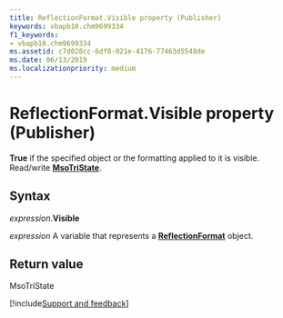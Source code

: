 ```yaml
---
title: ReflectionFormat.Visible property (Publisher)
keywords: vbapb10.chm9699334
f1_keywords:
- vbapb10.chm9699334
ms.assetid: c7d028cc-6df8-021e-4176-77463d5548de
ms.date: 06/13/2019
ms.localizationpriority: medium
---
```



# ReflectionFormat.Visible property (Publisher)

**True** if the specified object or the formatting applied to it is visible. Read/write **[MsoTriState](office.msotristate.md)**.


## Syntax

_expression_.**Visible**

_expression_ A variable that represents a **[ReflectionFormat](Publisher.ReflectionFormat.md)** object.


## Return value

MsoTriState


[!include[Support and feedback](~/includes/feedback-boilerplate.md)]